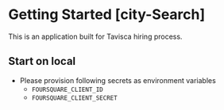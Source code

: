 # Getting Started [city-Search]

This is an application built for Tavisca hiring process.


## Start on local

* Please provision following secrets as environment variables
    - `FOURSQUARE_CLIENT_ID`
    - `FOURSQUARE_CLIENT_SECRET`

